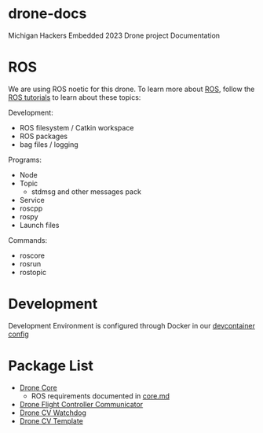 # drone-docs
Michigan Hackers Embedded 2023 Drone project Documentation

# ROS
We are using ROS noetic for this drone. To learn more about [ROS](https://www.ros.org/), follow the [ROS tutorials](http://wiki.ros.org/ROS/Tutorials) to learn about these topics:

Development:
- ROS filesystem / Catkin workspace
- ROS packages
- bag files / logging

Programs:
- Node
- Topic
  - stdmsg and other messages pack
- Service
- roscpp
- rospy
- Launch files

Commands:
- roscore
- rosrun
- rostopic

# Development

Development Environment is configured through Docker in our [devcontainer config](https://github.com/mh-embed/.devcontainer)

# Package List
- [Drone Core](https://github.com/mh-embed/drone-core)
  - ROS requirements documented in [core.md](https://github.com/mh-embed/drone-docs/blob/core.md)
- [Drone Flight Controller Communicator](https://github.com/mh-embed/drone-flight-controller-node)
- [Drone CV Watchdog](https://github.com/mh-embed/drone-cv-watchdog)
- [Drone CV Template](https://github.com/mh-embed/drone-cv-template)
